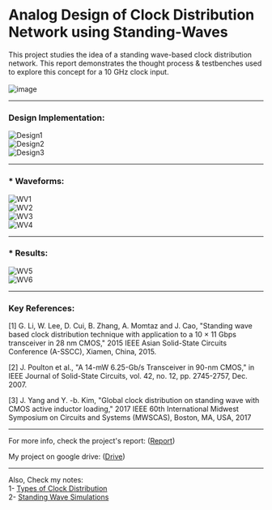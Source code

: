 # Analog Design of Clock Distribution Network using Standing-Waves
This project studies the idea of a standing wave-based clock distribution network. This report demonstrates the thought process & testbenches used to explore this concept for a 10 GHz clock input.</br></br>
![image](https://github.com/user-attachments/assets/69063d82-851d-4dd8-9f53-389d75d1c918)
</br>
*****************
### Design Implementation:
![Design1](https://github.com/user-attachments/assets/1e5fcd5b-25a9-4ead-9ebd-274c59e59d4c)</br>
![Design2](https://github.com/user-attachments/assets/d54c8910-718c-4191-a1ce-e711eff69336)</br>
![Design3](https://github.com/user-attachments/assets/011d865c-21ab-477c-a36e-b7805e39984a)</br>
*****************
### * Waveforms:
![WV1](https://github.com/user-attachments/assets/80f9bb9b-6ad9-49af-89c6-1b36b4434b0f)</br>
![WV2](https://github.com/user-attachments/assets/1d2447f5-b471-4a68-ac74-1c1643f6fcce)</br>
![WV3](https://github.com/user-attachments/assets/74c0ce94-d087-48d9-b46f-2f4e8839c7e4)</br>
![WV4](https://github.com/user-attachments/assets/6ad792ec-5e6b-4fe2-b58c-a31e6e305e78)</br>
*****************
### * Results:
![WV5](https://github.com/user-attachments/assets/4683da11-d649-4bca-aa09-dc92ce10b1e5)</br>
![WV6](https://github.com/user-attachments/assets/043b11f6-e507-4fee-8644-ba4f333db37b)</br>
*****************
### Key References:

[1] G. Li, W. Lee, D. Cui, B. Zhang, A. Momtaz and J. Cao, "Standing wave based clock distribution technique with application to a 10 × 11 Gbps transceiver in 28 nm CMOS," 2015 IEEE Asian Solid-State Circuits Conference (A-SSCC), Xiamen, China, 2015.<br/>

[2] J. Poulton et al., "A 14-mW 6.25-Gb/s Transceiver in 90-nm CMOS," in IEEE Journal of Solid-State Circuits, vol. 42, no. 12, pp. 2745-2757, Dec. 2007.<br/>

[3] J. Yang and Y. -b. Kim, "Global clock distribution on standing wave with CMOS active inductor loading," 2017 IEEE 60th International Midwest Symposium on Circuits and Systems (MWSCAS), Boston, MA, USA, 2017<br/>


*****************
For more info, check the project's report: ([Report](https://github.com/muhammadaldacher/Analog-Design-of-Clock-Distribution-Network-using-Standing-Waves/blob/main/%5BPDF%5D%20Standing-Wave%20Clock%20Distribution%20Design.pdf)) <br/>

My project on google drive: ([Drive](https://drive.google.com/drive/u/0/folders/1L3Vrf9t2GLT-Qg1laNYQ7fi81FxQL4CB?ddrp=1)) <br/>

*****************
Also, Check my notes:<br/>
1- [Types of Clock Distribution](https://github.com/muhammadaldacher/Analog-Design-of-Clock-Distribution-Network-using-Standing-Waves/tree/main/1-%20Background)  
2- [Standing Wave Simulations](https://github.com/muhammadaldacher/Analog-Design-of-Clock-Distribution-Network-using-Standing-Waves/tree/main/2-%20Standing%20Wave%20Simulations)
